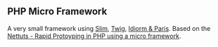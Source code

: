 ## PHP Micro Framework

A very small framework using [Slim](http://www.slimframework.com/), [Twig](http://twig.sensiolabs.org/), [Idiorm & Paris](http://j4mie.github.com/idiormandparis/). Based on the [Nettuts - Rapid Protoyping in PHP using a micro framework](http://net.tutsplus.com/tutorials/php/rapid-application-prototyping-in-php-using-a-micro-framework/).  
